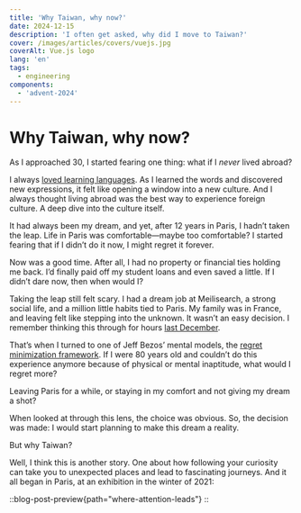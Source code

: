 ```yaml
---
title: 'Why Taiwan, why now?'
date: 2024-12-15
description: 'I often get asked, why did I move to Taiwan?'
cover: /images/articles/covers/vuejs.jpg
coverAlt: Vue.js logo
lang: 'en'
tags:
  - engineering
components:
  - 'advent-2024'
---
```


# Why Taiwan, why now?

As I approached 30, I started fearing one thing: what if I _never_ lived abroad?

I always [loved learning languages](/blog/arrete-de-parler-franglais). As I learned the words and discovered new expressions, it felt like opening a window into a new culture. And I always thought living abroad was the best way to experience foreign culture. A deep dive into the culture itself.

It had always been my dream, and yet, after 12 years in Paris, I hadn’t taken the leap. Life in Paris was comfortable—maybe too comfortable? I started fearing that if I didn’t do it now, I might regret it forever.

Now was a good time. After all, I had no property or financial ties holding me back. I’d finally paid off my student loans and even saved a little. If I didn’t dare now, then when would I?

Taking the leap still felt scary. I had a dream job at Meilisearch, a strong social life, and a million little habits tied to Paris. My family was in France, and leaving felt like stepping into the unknown. It wasn’t an easy decision. I remember thinking this through for hours [last December](/blog/2023#december).

That’s when I turned to one of Jeff Bezos’ mental models, the [regret minimization framework](https://www.youtube.com/watch?v=jwG_qR6XmDQ). If I were 80 years old and couldn’t do this experience anymore because of physical or mental inaptitude, what would I regret more?

Leaving Paris for a while, or staying in my comfort and not giving my dream a shot?

When looked at through this lens, the choice was obvious. So, the decision was made: I would start planning to make this dream a reality.

But why Taiwan?

Well, I think this is another story. One about how following your curiosity can take you to unexpected places and lead to fascinating journeys. And it all began in Paris, at an exhibition in the winter of 2021:

::blog-post-preview{path="where-attention-leads"}
::
